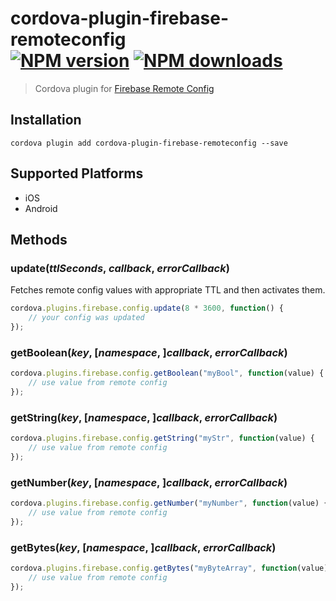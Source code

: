 # cordova-plugin-firebase-remoteconfig<br>[![NPM version][npm-version]][npm-url] [![NPM downloads][npm-downloads]][npm-url]
> Cordova plugin for [Firebase Remote Config](https://firebase.google.com/docs/remote-config/)

## Installation

    cordova plugin add cordova-plugin-firebase-remoteconfig --save

## Supported Platforms

- iOS
- Android

## Methods

### update(_ttlSeconds_, _callback_, _errorCallback_)
Fetches remote config values with appropriate TTL and then activates them.
```js
cordova.plugins.firebase.config.update(8 * 3600, function() {
    // your config was updated
});
```

### getBoolean(_key_, [_namespace_, ]_callback_, _errorCallback_)
```js
cordova.plugins.firebase.config.getBoolean("myBool", function(value) {
    // use value from remote config
});
```

### getString(_key_, [_namespace_, ]_callback_, _errorCallback_)
```js
cordova.plugins.firebase.config.getString("myStr", function(value) {
    // use value from remote config
});
```

### getNumber(_key_, [_namespace_, ]_callback_, _errorCallback_)
```js
cordova.plugins.firebase.config.getNumber("myNumber", function(value) {
    // use value from remote config
});
```

### getBytes(_key_, [_namespace_, ]_callback_, _errorCallback_)
```js
cordova.plugins.firebase.config.getBytes("myByteArray", function(value) {
    // use value from remote config
});
```

[npm-url]: https://www.npmjs.com/package/cordova-plugin-firebase-remoteconfig
[npm-version]: https://img.shields.io/npm/v/cordova-plugin-firebase-remoteconfig.svg
[npm-downloads]: https://img.shields.io/npm/dt/cordova-plugin-firebase-remoteconfig.svg